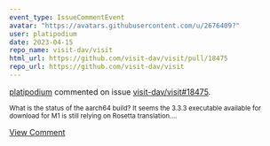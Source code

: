 ```yaml
---
event_type: IssueCommentEvent
avatar: "https://avatars.githubusercontent.com/u/2676409?"
user: platipodium
date: 2023-04-15
repo_name: visit-dav/visit
html_url: https://github.com/visit-dav/visit/pull/18475
repo_url: https://github.com/visit-dav/visit
---
```


<a href='https://github.com/platipodium' target='_blank'>platipodium</a> commented on issue <a href='https://github.com/visit-dav/visit/pull/18475' target='_blank'>visit-dav/visit#18475</a>.

<small>What is the status of the aarch64 build?  It seems the 3.3.3 executable available for download for M1 is still relying on Rosetta translation....</small>

<a href='https://github.com/visit-dav/visit/pull/18475' target='_blank'>View Comment</a>